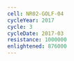 ```yaml
---
cell: NR02-GOLF-04
cycleYear: 2017
cycle: 3
cycleDate: 2017-03
resistance: 1000000
enlightened: 876000
---
```

